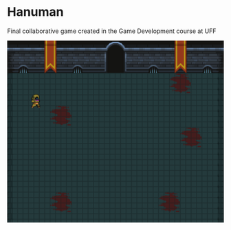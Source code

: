 # Hanuman
Final collaborative game created in the Game Development course at UFF

![Print da dungeon do jogo](imagens/dungeon.png)
